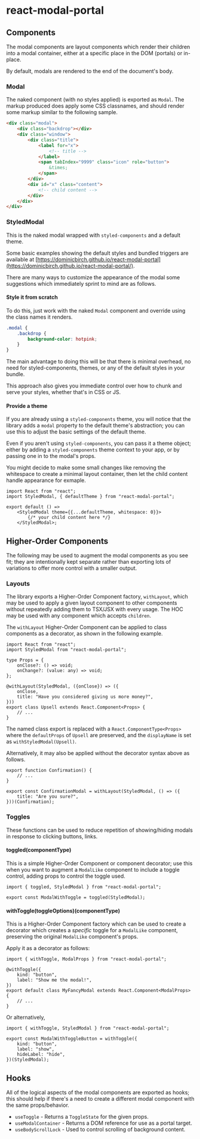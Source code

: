 # react-modal-portal
## Components
The modal components are layout components which render their children into a modal container, either at a specific place in the DOM (portals) or in-place.  

By default, modals are rendered to the end of the document's body.

### Modal
The naked component (with no styles applied) is exported as `Modal`.  The markup produced does apply some CSS classnames, and should render some markup similar to the following sample.
```html
<div class="modal">
    <div class="backdrop"></div>
    <div class="window">
        <div class="title">
            <label for="x">
                <!-- title -->
            </label>
            <span tabIndex="9999" class="icon" role="button">
                &times;
            </span>
        </div>
        <div id="x" class="content">
            <!-- child content -->
        </div>
    </div>
</div>
```

### StyledModal
This is the naked modal wrapped with `styled-components` and a default theme.

Some basic examples showing the default styles and bundled triggers are available at [https://dominicbirch.github.io/react-modal-portal](https://dominicbirch.github.io/react-modal-portal/).

There are many ways to customize the appearance of the modal some suggestions which immediately sprint to mind are as follows.
#### Style it from scratch
To do this, just work with the naked `Modal` component and override using the class names it renders.
```scss
.modal {
    .backdrop {
        background-color: hotpink;
    }
}
```
The main advantage to doing this will be that there is minimal overhead, no need for styled-components, themes, or any of the default styles in your bundle.  

This approach also gives you immediate control over how to chunk and serve your styles, whether that's in CSS or JS.

#### Provide a theme
If you are already using a `styled-components` theme, you will notice that the library adds a `modal` property to the default theme's abstraction; you can use this to adjust the basic settings of the default theme.

Even if you aren't using `styled-components`, you can pass it a theme object; either by adding a `styled-components` theme context to your app, or by passing one in to the modal's props.

You might decide to make some small changes like removing the whitespace to create a minimal layout container, then let the child content handle appearance for exmaple.
```tsx
import React from "react";
import StyledModal, { defaultTheme } from "react-modal-portal";

export default () => 
    <StyledModal theme={{...defaultTheme, whitespace: 0}}>
        {/* your child content here */}
    </StyledModal>;
```

## Higher-Order Components
The following may be used to augment the modal components as you see fit; they are intentionally kept separate rather than exporting lots of variations to offer more control with a smaller output.
### Layouts
The library exports a Higher-Order Component factory, `withLayout`, which may be used to apply a given layout component to other components without repeatedly adding them to TSX/JSX with every usage.  The HOC may be used with any component which accepts `children`.

The `withLayout` Higher-Order Component can be applied to class components as a decorator, as shown in the following example.
```tsx
import React from "react";
import StyledModal from "react-modal-portal";

type Props = {
    onClose?: () => void;
    onChange?: (value: any) => void;
};

@withLayout(StyledModal, ({onClose}) => ({
    onClose,
    title: "Have you considered giving us more money?",
}))
export class Upsell extends React.Component<Props> {
    // ...
}
```
The named class export is replaced with a `React.ComponentType<Props>` where the `defaultProps` of `Upsell` are preserved, and the `displayName` is set as `withStyledModal(Upsell)`.

Alternatively, it may also be applied without the decorator syntax above as follows.
```tsx
export function Confirmation() {
    // ...
}

export const ConfirmationModal = withLayout(StyledModal, () => ({
    title: "Are you sure?",
}))(Confirmation);
```

### Toggles
These functions can be used to reduce repetition of showing/hiding modals in response to clicking buttons, links.
#### toggled(componentType)
This is a simple Higher-Order Component or component decorator; use this when you want to augment a `ModalLike` component to include a toggle control, adding props to control the toggle used.
```tsx
import { toggled, StyledModal } from "react-modal-portal";

export const ModalWithToggle = toggled(StyledModal);
```
#### withToggle(toggleOptions)(componentType)
This is a Higher-Order Component factory which can be used to create a decorator which creates a _specific_ toggle for a `ModalLike` component, preserving the original `ModalLike` component's props.

Apply it as a decorator as follows:
```tsx
import { withToggle, ModalProps } from "react-modal-portal";

@withToggle({
    kind: "button",
    label: "Show me the modal!",
})
export default class MyFancyModal extends React.Component<ModalProps> {
    // ...
}
```
Or alternatively,
```tsx
import { withToggle, StyledModal } from "react-modal-portal";

export const ModalWithToggleButton = withToggle({ 
    kind: "button",
    label: "show",
    hideLabel: "hide",
})(StyledModal);
```

## Hooks
All of the logical aspects of the modal components are exported as hooks; this should help if there's a need to create a different modal component with the same props/behavior.
* `useToggle` - Returns a `ToggleState` for the given props.
* `useModalContainer` - Returns a DOM reference for use as a portal target.
* `useBodyScrollLock` - Used to control scrolling of background content.